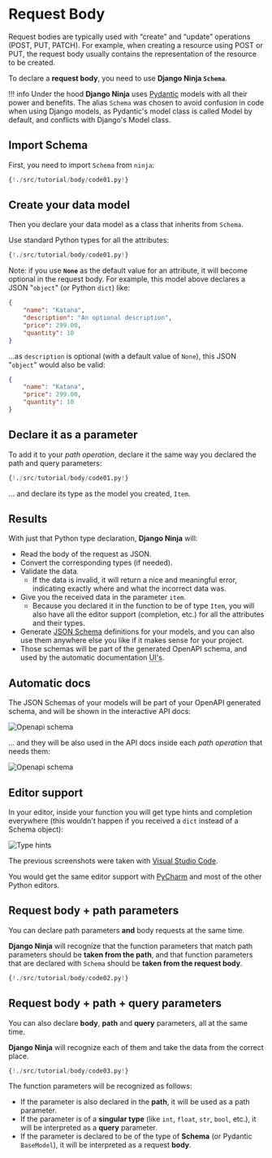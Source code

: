 # Request Body

Request bodies are typically used with “create” and “update” operations (POST, PUT, PATCH).
For example, when creating a resource using POST or PUT, the request body usually contains the representation of the resource to be created.

To declare a **request body**, you need to use **Django Ninja `Schema`**.

!!! info
    Under the hood **Django Ninja** uses <a href="https://pydantic-docs.helpmanual.io/" class="external-link" target="_blank">Pydantic</a> models with all their power and benefits.
    The alias `Schema` was chosen to avoid confusion in code when using Django models, as Pydantic's model class is called Model by default, and conflicts with Django's Model class.

## Import Schema

First, you need to import `Schema` from `ninja`:

```Python hl_lines="1"
{!./src/tutorial/body/code01.py!}
```

## Create your data model

Then you declare your data model as a class that inherits from `Schema`.

Use standard Python types for all the attributes:

```Python hl_lines="4 5 6 7 8"
{!./src/tutorial/body/code01.py!}
```

Note: if you use **`None`** as the default value for an attribute, it will become optional in the request body.
For example, this model above declares a JSON "`object`" (or Python `dict`) like:

```JSON
{
    "name": "Katana",
    "description": "An optional description",
    "price": 299.00,
    "quantity": 10
}
```

...as `description` is optional (with a default value of `None`), this JSON "`object`" would also be valid:

```JSON
{
    "name": "Katana",
    "price": 299.00,
    "quantity": 10
}
```

## Declare it as a parameter

To add it to your *path operation*, declare it the same way you declared the path and query parameters:

```Python hl_lines="12"
{!./src/tutorial/body/code01.py!}
```

... and declare its type as the model you created, `Item`.

## Results

With just that Python type declaration, **Django Ninja** will:

* Read the body of the request as JSON.
* Convert the corresponding types (if needed).
* Validate the data.
    * If the data is invalid, it will return a nice and meaningful error, indicating exactly where and what the incorrect data was.
* Give you the received data in the parameter `item`.
    * Because you declared it in the function to be of type `Item`, you will also have all the editor support
      (completion, etc.) for all the attributes and their types.
* Generate <a href="https://json-schema.org" class="external-link" target="_blank">JSON Schema</a> definitions for
  your models, and you can also use them anywhere else you like if it makes sense for your project.
* Those schemas will be part of the generated OpenAPI schema, and used by the automatic documentation <abbr title="User Interfaces">UI's</abbr>.

## Automatic docs

The JSON Schemas of your models will be part of your OpenAPI generated schema, and will be shown in the interactive API docs:

![Openapi schema](../img/body-schema-doc.png)

... and they will be also used in the API docs inside each *path operation* that needs them:

![Openapi schema](../img/body-schema-doc2.png)

## Editor support

In your editor, inside your function you will get type hints and completion everywhere (this wouldn't happen if you received a `dict` instead of a Schema object):

![Type hints](../img/body-editor.gif)


The previous screenshots were taken with <a href="https://code.visualstudio.com" class="external-link" target="_blank">Visual Studio Code</a>.

You would get the same editor support with <a href="https://www.jetbrains.com/pycharm/" class="external-link" target="_blank">PyCharm</a> and most of the other Python editors.


## Request body + path parameters

You can declare path parameters **and** body requests at the same time.

**Django Ninja** will recognize that the function parameters that match path parameters should be **taken from the path**, and that function parameters that are declared with `Schema` should be **taken from the request body**.

```Python hl_lines="11 12"
{!./src/tutorial/body/code02.py!}
```

## Request body + path + query parameters

You can also declare **body**, **path** and **query** parameters, all at the same time.

**Django Ninja** will recognize each of them and take the data from the correct place.

```Python hl_lines="11 12"
{!./src/tutorial/body/code03.py!}
```

The function parameters will be recognized as follows:

* If the parameter is also declared in the **path**, it will be used as a path parameter.
* If the parameter is of a **singular type** (like `int`, `float`, `str`, `bool`, etc.), it will be interpreted as a **query** parameter.
* If the parameter is declared to be of the type of **Schema** (or Pydantic `BaseModel`), it will be interpreted as a request **body**.
